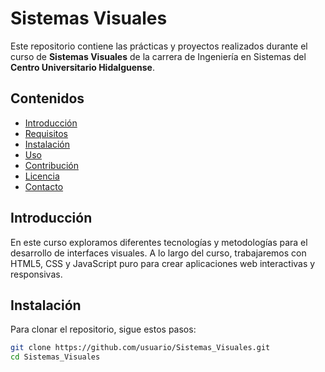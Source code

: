 # Sistemas Visuales

Este repositorio contiene las prácticas y proyectos realizados durante el curso de **Sistemas Visuales** de la carrera de Ingeniería en Sistemas del **Centro Universitario Hidalguense**.

## Contenidos

- [Introducción](#introducción)
- [Requisitos](#requisitos)
- [Instalación](#instalación)
- [Uso](#uso)
- [Contribución](#contribución)
- [Licencia](#licencia)
- [Contacto](#contacto)

## Introducción

En este curso exploramos diferentes tecnologías y metodologías para el desarrollo de interfaces visuales. A lo largo del curso, trabajaremos con HTML5, CSS y JavaScript puro para crear aplicaciones web interactivas y responsivas.

## Instalación

Para clonar el repositorio, sigue estos pasos:

```sh
git clone https://github.com/usuario/Sistemas_Visuales.git
cd Sistemas_Visuales
